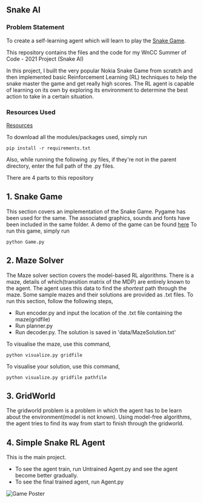 Snake AI
----------

### Problem Statement
To create a self-learning agent which will learn to play the [Snake Game](https://en.wikipedia.org/wiki/Snake_(video_game_genre)).

This repository contains the files and the code for my WnCC Summer of Code - 2021 Project (Snake AI)

In this project, I built the very popular Nokia Snake Game from scratch and then implemented basic Reinforcement Learning (RL) techniques to help the snake master the game and get really high scores. The RL agent is capable of learning on its own by exploring its environment to determine the best action to take in a certain situation.

### Resources Used
[Resources](https://www.notion.so/SOC-Snake-AI-Project-471ff57983a24f749ca0ec08df8c9472)

To download all the modules/packages used, simply run
```
pip install -r requirements.txt
```

Also, while running the following .py files, if they're not in the parent directory, enter the full path of the .py files.

There are 4 parts to this repository
## 1. Snake Game
This section covers an implementation of the Snake Game. Pygame has been used for the same. The associated graphics, sounds and fonts have been included in the same folder.
A demo of the game can be found [here](https://drive.google.com/drive/folders/1CTkxnkQnRemGd09Aj9upi3X7SBlZLHA-?usp=sharing)
To run this game, simply run
```
python Game.py
```
## 2. Maze Solver
The Maze solver section covers the model-based RL algorithms. There is a maze, details of which(transition matrix of the MDP) are entirely known to the agent. The agent uses this data to find the _shortest_ path through the maze. Some sample mazes and their solutions are provided as .txt files.
To run this section, follow the following steps,
- Run encoder.py and input the location of the .txt file containing the maze(gridfile)
- Run planner.py
- Run decoder.py. The solution is saved in 'data/MazeSolution.txt'

To visualise the maze, use this command, 
``` 
python visualize.py gridfile
```
To visualise your solution, use this command,
```
python visualize.py gridfile pathfile
```
## 3. GridWorld
The gridworld problem is a problem in which the agent has to be learn about the environment(model is not known). Using model-free algorithms, the agent tries to find its way from start to finish through the gridworld.

## 4. Simple Snake RL Agent
This is the main project. 
- To see the agent train, run Untrained Agent.py and see the agent become better gradually.
- To see the final trained agent, run Agent.py 

![Game Poster](https://handsontek.net/images/Teams/Snake/hero.png)
